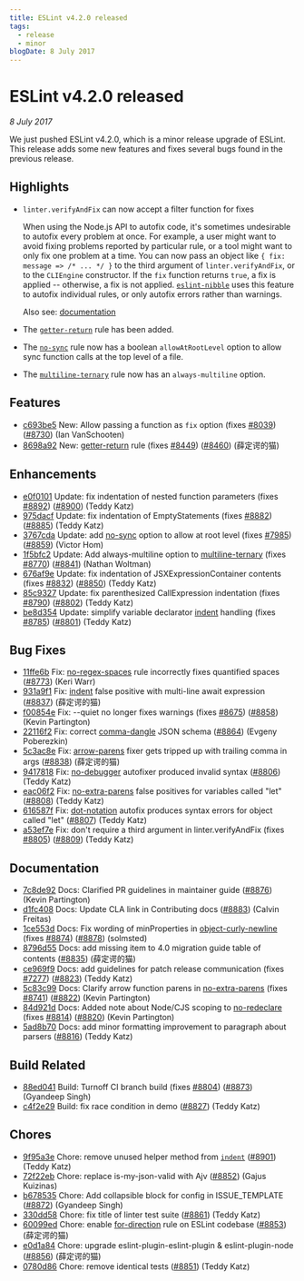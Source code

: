 ```yaml
---
title: ESLint v4.2.0 released
tags:
  - release
  - minor
blogDate: 8 July 2017
---
```

# ESLint v4.2.0 released

_8 July 2017_

We just pushed ESLint v4.2.0, which is a minor release upgrade of ESLint. This release adds some new features and fixes several bugs found in the previous release.


## Highlights

* `linter.verifyAndFix` can now accept a filter function for fixes

    When using the Node.js API to autofix code, it's sometimes undesirable to autofix every problem at once. For example, a user might want to avoid fixing problems reported by particular rule, or a tool might want to only fix one problem at a time. You can now pass an object like `{ fix: message => /* ... */ }` to the third argument of `linter.verifyAndFix`, or to the `CLIEngine` constructor. If the `fix` function returns `true`, a fix is applied -- otherwise, a fix is not applied. [`eslint-nibble`](https://github.com/IanVS/eslint-nibble) uses this feature to autofix individual rules, or only autofix errors rather than warnings.

    Also see: [documentation](/docs/developer-guide/nodejs-api#cliengine)

* The [`getter-return`](/docs/rules/getter-return) rule has been added.
* The [`no-sync`](/docs/rules/no-sync) rule now has a boolean `allowAtRootLevel` option to allow sync function calls at the top level of a file.
* The [`multiline-ternary`](/docs/rules/multiline-ternary) rule now has an `always-multiline` option.

## Features


* [c693be5](https://github.com/eslint/eslint/commit/c693be5) New: Allow passing a function as `fix` option (fixes [#8039](https://github.com/eslint/eslint/issues/8039)) ([#8730](https://github.com/eslint/eslint/issues/8730)) (Ian VanSchooten)
* [8698a92](https://github.com/eslint/eslint/commit/8698a92) New: [getter-return](/docs/rules/getter-return) rule (fixes [#8449](https://github.com/eslint/eslint/issues/8449)) ([#8460](https://github.com/eslint/eslint/issues/8460)) (薛定谔的猫)




## Enhancements


* [e0f0101](https://github.com/eslint/eslint/commit/e0f0101) Update: fix indentation of nested function parameters (fixes [#8892](https://github.com/eslint/eslint/issues/8892)) ([#8900](https://github.com/eslint/eslint/issues/8900)) (Teddy Katz)
* [975dacf](https://github.com/eslint/eslint/commit/975dacf) Update: fix indentation of EmptyStatements (fixes [#8882](https://github.com/eslint/eslint/issues/8882)) ([#8885](https://github.com/eslint/eslint/issues/8885)) (Teddy Katz)
* [3767cda](https://github.com/eslint/eslint/commit/3767cda) Update: add [no-sync](/docs/rules/no-sync) option to allow at root level (fixes [#7985](https://github.com/eslint/eslint/issues/7985)) ([#8859](https://github.com/eslint/eslint/issues/8859)) (Victor Hom)
* [1f5bfc2](https://github.com/eslint/eslint/commit/1f5bfc2) Update: Add always-multiline option to [multiline-ternary](/docs/rules/multiline-ternary) (fixes [#8770](https://github.com/eslint/eslint/issues/8770)) ([#8841](https://github.com/eslint/eslint/issues/8841)) (Nathan Woltman)
* [676af9e](https://github.com/eslint/eslint/commit/676af9e) Update: fix indentation of JSXExpressionContainer contents (fixes [#8832](https://github.com/eslint/eslint/issues/8832)) ([#8850](https://github.com/eslint/eslint/issues/8850)) (Teddy Katz)
* [85c9327](https://github.com/eslint/eslint/commit/85c9327) Update: fix parenthesized CallExpression indentation (fixes [#8790](https://github.com/eslint/eslint/issues/8790)) ([#8802](https://github.com/eslint/eslint/issues/8802)) (Teddy Katz)
* [be8d354](https://github.com/eslint/eslint/commit/be8d354) Update: simplify variable declarator [indent](/docs/rules/indent) handling (fixes [#8785](https://github.com/eslint/eslint/issues/8785)) ([#8801](https://github.com/eslint/eslint/issues/8801)) (Teddy Katz)




## Bug Fixes


* [11ffe6b](https://github.com/eslint/eslint/commit/11ffe6b) Fix: [no-regex-spaces](/docs/rules/no-regex-spaces) rule incorrectly fixes quantified spaces ([#8773](https://github.com/eslint/eslint/issues/8773)) (Keri Warr)
* [931a9f1](https://github.com/eslint/eslint/commit/931a9f1) Fix: [indent](/docs/rules/indent) false positive with multi-line await expression ([#8837](https://github.com/eslint/eslint/issues/8837)) (薛定谔的猫)
* [f00854e](https://github.com/eslint/eslint/commit/f00854e) Fix: --quiet no longer fixes warnings (fixes [#8675](https://github.com/eslint/eslint/issues/8675)) ([#8858](https://github.com/eslint/eslint/issues/8858)) (Kevin Partington)
* [22116f2](https://github.com/eslint/eslint/commit/22116f2) Fix: correct [comma-dangle](/docs/rules/comma-dangle) JSON schema ([#8864](https://github.com/eslint/eslint/issues/8864)) (Evgeny Poberezkin)
* [5c3ac8e](https://github.com/eslint/eslint/commit/5c3ac8e) Fix: [arrow-parens](/docs/rules/arrow-parens) fixer gets tripped up with trailing comma in args ([#8838](https://github.com/eslint/eslint/issues/8838)) (薛定谔的猫)
* [9417818](https://github.com/eslint/eslint/commit/9417818) Fix: [no-debugger](/docs/rules/no-debugger) autofixer produced invalid syntax ([#8806](https://github.com/eslint/eslint/issues/8806)) (Teddy Katz)
* [eac06f2](https://github.com/eslint/eslint/commit/eac06f2) Fix: [no-extra-parens](/docs/rules/no-extra-parens) false positives for variables called "let" ([#8808](https://github.com/eslint/eslint/issues/8808)) (Teddy Katz)
* [616587f](https://github.com/eslint/eslint/commit/616587f) Fix: [dot-notation](/docs/rules/dot-notation) autofix produces syntax errors for object called "let" ([#8807](https://github.com/eslint/eslint/issues/8807)) (Teddy Katz)
* [a53ef7e](https://github.com/eslint/eslint/commit/a53ef7e) Fix: don't require a third argument in linter.verifyAndFix (fixes [#8805](https://github.com/eslint/eslint/issues/8805)) ([#8809](https://github.com/eslint/eslint/issues/8809)) (Teddy Katz)




## Documentation


* [7c8de92](https://github.com/eslint/eslint/commit/7c8de92) Docs: Clarified PR guidelines in maintainer guide ([#8876](https://github.com/eslint/eslint/issues/8876)) (Kevin Partington)
* [d1fc408](https://github.com/eslint/eslint/commit/d1fc408) Docs: Update CLA link in Contributing docs ([#8883](https://github.com/eslint/eslint/issues/8883)) (Calvin Freitas)
* [1ce553d](https://github.com/eslint/eslint/commit/1ce553d) Docs: Fix wording of minProperties in [object-curly-newline](/docs/rules/object-curly-newline) (fixes [#8874](https://github.com/eslint/eslint/issues/8874)) ([#8878](https://github.com/eslint/eslint/issues/8878)) (solmsted)
* [8796d55](https://github.com/eslint/eslint/commit/8796d55) Docs: add missing item to 4.0 migration guide table of contents ([#8835](https://github.com/eslint/eslint/issues/8835)) (薛定谔的猫)
* [ce969f9](https://github.com/eslint/eslint/commit/ce969f9) Docs: add guidelines for patch release communication (fixes [#7277](https://github.com/eslint/eslint/issues/7277)) ([#8823](https://github.com/eslint/eslint/issues/8823)) (Teddy Katz)
* [5c83c99](https://github.com/eslint/eslint/commit/5c83c99) Docs: Clarify arrow function parens in [no-extra-parens](/docs/rules/no-extra-parens) (fixes [#8741](https://github.com/eslint/eslint/issues/8741)) ([#8822](https://github.com/eslint/eslint/issues/8822)) (Kevin Partington)
* [84d921d](https://github.com/eslint/eslint/commit/84d921d) Docs: Added note about Node/CJS scoping to [no-redeclare](/docs/rules/no-redeclare) (fixes [#8814](https://github.com/eslint/eslint/issues/8814)) ([#8820](https://github.com/eslint/eslint/issues/8820)) (Kevin Partington)
* [5ad8b70](https://github.com/eslint/eslint/commit/5ad8b70) Docs: add minor formatting improvement to paragraph about parsers ([#8816](https://github.com/eslint/eslint/issues/8816)) (Teddy Katz)






## Build Related


* [88ed041](https://github.com/eslint/eslint/commit/88ed041) Build: Turnoff CI branch build (fixes [#8804](https://github.com/eslint/eslint/issues/8804)) ([#8873](https://github.com/eslint/eslint/issues/8873)) (Gyandeep Singh)
* [c4f2e29](https://github.com/eslint/eslint/commit/c4f2e29) Build: fix race condition in demo ([#8827](https://github.com/eslint/eslint/issues/8827)) (Teddy Katz)




## Chores


* [9f95a3e](https://github.com/eslint/eslint/commit/9f95a3e) Chore: remove unused helper method from [`indent`](/docs/rules/indent) ([#8901](https://github.com/eslint/eslint/issues/8901)) (Teddy Katz)
* [72f22eb](https://github.com/eslint/eslint/commit/72f22eb) Chore: replace is-my-json-valid with Ajv ([#8852](https://github.com/eslint/eslint/issues/8852)) (Gajus Kuizinas)
* [b678535](https://github.com/eslint/eslint/commit/b678535) Chore: Add collapsible block for config in ISSUE_TEMPLATE ([#8872](https://github.com/eslint/eslint/issues/8872)) (Gyandeep Singh)
* [330dd58](https://github.com/eslint/eslint/commit/330dd58) Chore: fix title of linter test suite ([#8861](https://github.com/eslint/eslint/issues/8861)) (Teddy Katz)
* [60099ed](https://github.com/eslint/eslint/commit/60099ed) Chore: enable [for-direction](/docs/rules/for-direction) rule on ESLint codebase ([#8853](https://github.com/eslint/eslint/issues/8853)) (薛定谔的猫)
* [e0d1a84](https://github.com/eslint/eslint/commit/e0d1a84) Chore: upgrade eslint-plugin-eslint-plugin & eslint-plugin-node ([#8856](https://github.com/eslint/eslint/issues/8856)) (薛定谔的猫)
* [0780d86](https://github.com/eslint/eslint/commit/0780d86) Chore: remove identical tests ([#8851](https://github.com/eslint/eslint/issues/8851)) (Teddy Katz)
